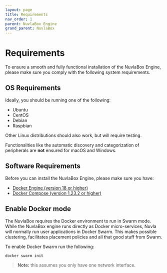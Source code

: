```yaml
---
layout: page
title: Requirements
nav_order: 1
parent: NuvlaBox Engine
grand_parent: NuvlaBox
---
```


# Requirements

To ensure a smooth and fully functional installation of the NuvlaBox Engine, please make sure you comply with the following system requirements.


## OS Requirements

Ideally, you should be running one of the following:
  - Ubuntu
  - CentOS
  - Debian
  - Raspbian
  
Other Linux distributions should also work, but will require testing.

Functionalities like the automatic discovery and categorization of peripherals are **not** ensured for macOS and Windows.


## Software Requirements

Before you can install the NuvlaBox Engine, please make sure you have:

 - [Docker Engine (version 18 or higher)](https://docs.docker.com/install/#supported-platforms)
 - [Docker Compose (version 1.23.2 or higher)](https://docs.docker.com/compose/install/)
 
## Enable Docker  mode

The NuvlaBox requires the Docker environment to run in Swarm mode.  While the NuvlaBox engine runs directly as Docker micro-services, Nuvla will normally run user applications in Docker Swarm. This makes possible clustering, facilitates placement policies and all that good stuff from Swarm.

To enable Docker Swarm run the following:

```
docker swarm init
``` 

> **Note:** this assumes you only have one network interface.
